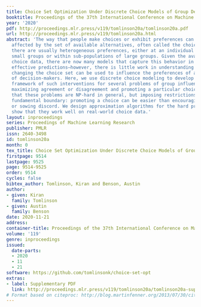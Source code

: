 ```yaml
---
title: Choice Set Optimization Under Discrete Choice Models of Group Decisions
booktitle: Proceedings of the 37th International Conference on Machine Learning
year: '2020'
pdf: http://proceedings.mlr.press/v119/tomlinson20a/tomlinson20a.pdf
url: http://proceedings.mlr.press/v119/tomlinson20a.html
abstract: 'The way that people make choices or exhibit preferences can be strongly
  affected by the set of available alternatives, often called the choice set. Furthermore,
  there are usually heterogeneous preferences, either at an individual level within
  small groups or within sub-populations of large groups. Given the availability of
  choice data, there are now many models that capture this behavior in order to make
  effective predictions—however, there is little work in understanding how directly
  changing the choice set can be used to influence the preferences of a collection
  of decision-makers. Here, we use discrete choice modeling to develop an optimization
  framework of such interventions for several problems of group influence, namely
  maximizing agreement or disagreement and promoting a particular choice. We show
  that these problems are NP-hard in general, but imposing restrictions reveals a
  fundamental boundary: promoting a choice can be easier than encouraging consensus
  or sowing discord. We design approximation algorithms for the hard problems and
  show that they work well on real-world choice data.'
layout: inproceedings
series: Proceedings of Machine Learning Research
publisher: PMLR
issn: 2640-3498
id: tomlinson20a
month: 0
tex_title: Choice Set Optimization Under Discrete Choice Models of Group Decisions
firstpage: 9514
lastpage: 9525
page: 9514-9525
order: 9514
cycles: false
bibtex_author: Tomlinson, Kiran and Benson, Austin
author:
- given: Kiran
  family: Tomlinson
- given: Austin
  family: Benson
date: 2020-11-21
address: 
container-title: Proceedings of the 37th International Conference on Machine Learning
volume: '119'
genre: inproceedings
issued:
  date-parts:
  - 2020
  - 11
  - 21
software: https://github.com/tomlinsonk/choice-set-opt
extras:
- label: Supplementary PDF
  link: http://proceedings.mlr.press/v119/tomlinson20a/tomlinson20a-supp.pdf
# Format based on citeproc: http://blog.martinfenner.org/2013/07/30/citeproc-yaml-for-bibliographies/
---
```

